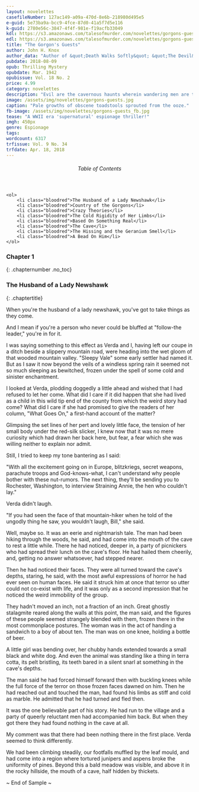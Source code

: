 ```yaml
---
layout: novelettes
casefileNumber: 127ac149-a09a-470d-8e6b-218980d495e5
e-guid: 5e73ba9a-bcc9-4fce-87d0-41a5f7d5e116
k-guid: 2780e56c-3847-4f4f-981e-f19acfb33049
kdl: https://s3.amazonaws.com/talesofmurder.com/novelettes/gorgons-guests.mobi
edl: https://s3.amazonaws.com/talesofmurder.com/novelettes/gorgons-guests.epub
title: "The Gorgon's Guests"
author: John H. Knox
author_data: "Author of &quot;Death Walks Softly&quot; &quot;The Devil&#39;s Lottery,&quot; etc."
pubdate: 2018-08-09
opub: Thrilling Mystery
opubdate: Mar. 1942
opubissue: Vol. 18 No. 2
price: 4.99
category: novelettes
description: "Evil are the cavernous haunts wherein wandering men are transformed from mortal flesh into lifeless stone!"
image: /assets/img/novelettes/gorgons-guests.jpg
caption: "Pale growths of obscene toadstools sprouted from the ooze."
fb-image: /assets/img/novelettes/gorgons-guests_fb.jpg
tease: "A WWII era 'supernatural' espionage thriller!"
imgh: 450px
genre: Espionage
tags: 
wordcount: 6317
trfissue: Vol. 9 No. 34
trfdate: Apr. 18, 2018
---
```


<div class="lp__toc">
	<header>
		<h6>Table of Contents</h6>
	</header>
	
	<ol>
		<li class="bloodred">The Husband of a Lady Newshawk</li>
		<li class="bloodred">Country of the Gorgons</li>
		<li class="bloodred">Crazy Theories</li>
		<li class="bloodred">The Cold Rigidity of Her Limbs</li>
		<li class="bloodred">Based On Something Real</li>
		<li class="bloodred">The Cave</li>
		<li class="bloodred">The Hissing and the Geranium Smell</li>
		<li class="bloodred">A Bead On Him</li>
	</ol>
</div> <!-- table-of-contents -->

### Chapter 1
{: .chapternumber .no_toc}

### The Husband of a Lady Newshawk
{: .chaptertitle}

When you&#39;re the husband of a lady newshawk, you&#39;ve got to take things as they come.

And I mean if you&#39;re a person who never could be bluffed at &quot;follow-the leader,&quot; you&#39;re in for it.

I was saying something to this effect as Verda and I, having left our coupe in a ditch beside a slippery mountain road, were heading into the wet gloom of that wooded mountain valley. &quot;Sleepy Vale&quot; some early settler had named it. But as I saw it now beyond the veils of a windless spring rain it seemed not so much sleeping as bewitched, frozen under the spell of some cold and sinister enchantment.

I looked at Verda, plodding doggedly a little ahead and wished that I had refused to let her come. What did I care if it did happen that she had lived as a child in this wild tip end of the county from which the weird story had come? What did I care if she had promised to give the readers of her column, &quot;What Goes On,&quot; a first-hand account of the matter?

Glimpsing the set lines of her pert and lovely little face, the tension of her small body under the red-silk slicker, I knew now that it was no mere curiosity which had drawn her back here, but fear, a fear which she was willing neither to explain nor admit.

Still, I tried to keep my tone bantering as I said:

&quot;With all the excitement going on in Europe, blitzkriegs, secret weapons, parachute troops and God-knows-what, I can&#39;t understand why people bother with these nut-rumors. The next thing, they&#39;ll be sending you to Rochester, Washington, to interview Straining Annie, the hen who couldn&#39;t lay.&quot;

Verda didn&#39;t laugh.

&quot;If you had seen the face of that mountain-hiker when he told of the ungodly thing he saw, you wouldn&#39;t laugh, Bill,&quot; she said.

Well, maybe so. It was an eerie and nightmarish tale. The man had been hiking through the woods, he said, and had come into the mouth of the cave to rest a little while. There he had noticed, deeper in, a party of picnickers who had spread their lunch on the cave&#39;s floor. He had hailed them cheerily, and, getting no answer whatsoever, had stepped nearer.

Then he had noticed their faces. They were all turned toward the cave&#39;s depths, staring, he said, with the most awful expressions of horror he had ever seen on human faces. He said it struck him at once that terror so utter could not co-exist with life, and it was only as a second impression that he noticed the weird immobility of the group.

They hadn&#39;t moved an inch, not a fraction of an inch. Great ghostly stalagmite reared along the walls at this point, the man said, and the figures of these people seemed strangely blended with them, frozen there in the most commonplace postures. The woman was in the act of handing a sandwich to a boy of about ten. The man was on one knee, holding a bottle of beer.

A little girl was bending over, her chubby hands extended towards a small black and white dog. And even the animal was standing like a thing in terra cotta, its pelt bristling, its teeth bared in a silent snarl at something in the cave&#39;s depths.

The man said he had forced himself forward then with buckling knees while the full force of the terror on those frozen faces dawned on him. Then he had reached out and touched the man, had found his limbs as stiff and cold as marble. He admitted that he had turned and fled then.

It was the one believable part of his story. He had run to the village and a party of queerly reluctant men had accompanied him back. But when they got there they had found nothing in the cave at all.

My comment was that there had been nothing there in the first place. Verda seemed to think differently.

We had been climbing steadily, our footfalls muffled by the leaf mould, and had come into a region where tortured junipers and aspens broke the uniformity of pines. Beyond this a bald meadow was visible, and above it in the rocky hillside, the mouth of a cave, half hidden by thickets.

<p id="theend">~ End of Sample ~</p>
